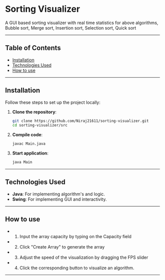 # Sorting Visualizer

A GUI based sorting visualizer with real time statistics for above algorithms, 
Bubble sort,
Merge sort,
Insertion sort,
Selection sort,
Quick sort

---

## Table of Contents

- [Installation](#installation)
- [Technologies Used](#technologies-used)
- [How to use](#how-to-use)

---

## Installation

Follow these steps to set up the project locally:

1. **Clone the repository**:
   ```bash  
   git clone https://github.com/Niraj21611/sorting-visualizer.git
   cd sorting-visualizer/src
   ```  

2. **Compile code**:
   ```bash  
   javac Main.java  
   ```  

3. **Start application**:
   ```bash  
   java Main  
   ```  

---

## Technologies Used
- **Java**: For implementing algorithm's and logic.
- **Swing**: For implementing GUI and interactivity.

---

## How to use
- 1) Input the array capacity by typing on the Capacity field
- 2) Click "Create Array" to generate the array
- 3) Adjust the speed of the visualization by dragging the FPS slider
- 4) Click the corresponding button to visualize an algorithm.

---
